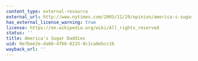 ```yaml
---
content_type: external-resource
external_url: http://www.nytimes.com/2003/11/29/opinion/america-s-sugar-daddies.html
has_external_license_warning: true
license: https://en.wikipedia.org/wiki/All_rights_reserved
status: ''
title: America's Sugar Daddies
uid: 0e7bee2e-da66-4f66-8215-8c1ca0ebcc16
wayback_url: ''
---
```

